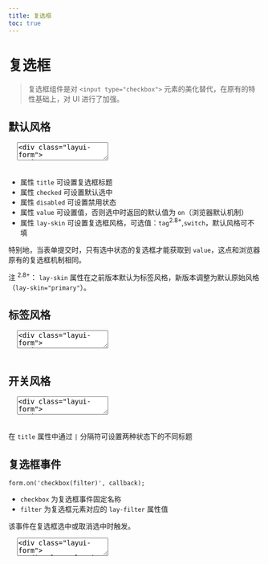 ```yaml
---
title: 复选框
toc: true
---
```

 
# 复选框

> 复选框组件是对 `<input type="checkbox">` 元素的美化替代，在原有的特性基础上，对 UI 进行了加强。


<h2 id="default" lay-toc="{}">默认风格</h2>

<pre class="layui-code" lay-options="{preview: true, layout: ['preview', 'code'], tools: ['full'], done: function(obj){
  obj.render();
}}">
  <textarea>
<div class="layui-form">
  <input type="checkbox" name="AAA" title="默认">
  <input type="checkbox" name="BBB" lay-text="选中" checked> 
  <input type="checkbox" name="CCC" title="禁用" disabled> 
</div>
  </textarea>
</pre>

- 属性 `title` 可设置复选框标题
- 属性 `checked` 可设置默认选中
- 属性 `disabled` 可设置禁用状态
- 属性 `value` 可设置值，否则选中时返回的默认值为 `on`（浏览器默认机制）
- 属性 `lay-skin` 可设置复选框风格，可选值：`tag`<sup>2.8+</sup>,`switch`，默认风格可不填

特别地，当表单提交时，只有选中状态的复选框才能获取到 `value`，这点和浏览器原有的复选框机制相同。 

注 <sup>2.8+</sup>： `lay-skin` 属性在之前版本默认为标签风格，新版本调整为默认原始风格（`lay-skin="primary"`）。

<h2 id="tag" lay-toc="{}">标签风格</h2>

<pre class="layui-code" lay-options="{preview: true, layout: ['preview', 'code'], tools: ['full'], done: function(obj){
  obj.render();
}}">
  <textarea>
<div class="layui-form">
  <input type="checkbox" name="AAA" title="默认" lay-skin="tag">
  <input type="checkbox" name="BBB" title="选中" lay-skin="tag" checked> 
  <input type="checkbox" name="CCC" title="禁用" lay-skin="tag" disabled> 
</div>
  </textarea>
</pre>


<h2 id="switch" lay-toc="{}">开关风格</h2>

<pre class="layui-code" lay-options="{preview: true, layout: ['preview', 'code'], tools: ['full'], done: function(obj){
  obj.render();
}}">
  <textarea>
<div class="layui-form">
  <input type="checkbox" name="AAA" lay-skin="switch">
  <input type="checkbox" name="BBB" title="ON|OFF" lay-skin="switch" checked> 
  <input type="checkbox" name="CCC" title="开启|关闭" lay-skin="switch"> 
  <input type="checkbox" name="DDD" lay-skin="switch" disabled>
</div>
  </textarea>
</pre>

在 `title` 属性中通过 `|` 分隔符可设置两种状态下的不同标题


<h2 id="on" lay-toc="{hot: true}">复选框事件</h2>

`form.on('checkbox(filter)', callback);`

- `checkbox` 为复选框事件固定名称
- `filter` 为复选框元素对应的 `lay-filter` 属性值

该事件在复选框选中或取消选中时触发。

<pre class="layui-code" lay-options="{preview: true, layout: ['code', 'preview'], tools: ['full'], done: function(obj){
  obj.render();
}}">
  <textarea>
<div class="layui-form">
  <div class="layui-form-item">
    <input type="checkbox" name="agreement" value="1" title="是否同意" lay-filter="demo-checkbox-filter">
  </div>
  <div class="layui-form-item">
    <button class="layui-btn" lay-submit lay-filter="demo-checkbox-submit">确认</button>
  </div>
</div>

<script>
layui.use(function(){
  var form = layui.form;
  var layer = layui.layer;

  // checkbox 事件
  form.on('checkbox(demo-checkbox-filter)', function(data){
    var elem = data.elem; // 获得 checkbox 原始 DOM 对象
    var checked = elem.checked; // 获得 checkbox 选中状态
    var value = elem.value; // 获得 checkbox 值
    var othis = data.othis; // 获得 checkbox 元素被替换后的 jQuery 对象
    
    layer.msg('checked 状态: '+ elem.checked);
  });

  // 通过表单提交事件，演示 checkbox 不同状态下的字段结果
  form.on('submit(demo-checkbox-submit)', function(data){
    var field = data.field; // 获取表单字段值
    // 显示填写结果，仅作演示用
    layer.alert(JSON.stringify(field), {
      title: '当前填写的字段值'
    });
    // 此处可执行 Ajax 等操作
    // …
    return false; // 阻止默认 form 跳转
  });
});
</script>
  </textarea>
</pre>